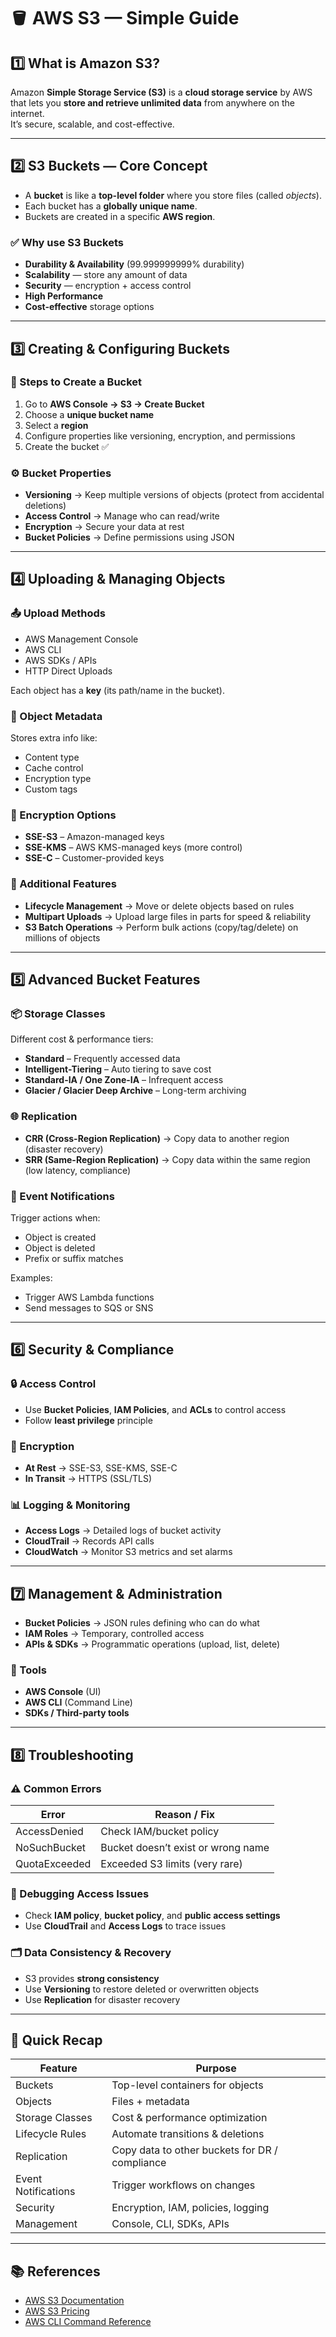 # 🪣 AWS S3 — Simple Guide

## 1️⃣ What is Amazon S3?

Amazon **Simple Storage Service (S3)** is a **cloud storage service** by AWS that lets you **store and retrieve unlimited data** from anywhere on the internet.  
It’s secure, scalable, and cost-effective.

---

## 2️⃣ S3 Buckets — Core Concept

- A **bucket** is like a **top-level folder** where you store files (called *objects*).  
- Each bucket has a **globally unique name**.  
- Buckets are created in a specific **AWS region**.

### ✅ Why use S3 Buckets
- **Durability & Availability** (99.999999999% durability)  
- **Scalability** — store any amount of data  
- **Security** — encryption + access control  
- **High Performance**  
- **Cost-effective** storage options

---

## 3️⃣ Creating & Configuring Buckets

### 📝 Steps to Create a Bucket
1. Go to **AWS Console → S3 → Create Bucket**
2. Choose a **unique bucket name**
3. Select a **region**
4. Configure properties like versioning, encryption, and permissions
5. Create the bucket ✅

### ⚙️ Bucket Properties
- **Versioning** → Keep multiple versions of objects (protect from accidental deletions)
- **Access Control** → Manage who can read/write
- **Encryption** → Secure your data at rest
- **Bucket Policies** → Define permissions using JSON

---

## 4️⃣ Uploading & Managing Objects

### 📤 Upload Methods
- AWS Management Console  
- AWS CLI  
- AWS SDKs / APIs  
- HTTP Direct Uploads

Each object has a **key** (its path/name in the bucket).

### 📝 Object Metadata
Stores extra info like:
- Content type  
- Cache control  
- Encryption type  
- Custom tags

### 🔐 Encryption Options
- **SSE-S3** – Amazon-managed keys  
- **SSE-KMS** – AWS KMS-managed keys (more control)  
- **SSE-C** – Customer-provided keys

### 🧰 Additional Features
- **Lifecycle Management** → Move or delete objects based on rules  
- **Multipart Uploads** → Upload large files in parts for speed & reliability  
- **S3 Batch Operations** → Perform bulk actions (copy/tag/delete) on millions of objects

---

## 5️⃣ Advanced Bucket Features

### 📦 Storage Classes
Different cost & performance tiers:
- **Standard** – Frequently accessed data  
- **Intelligent-Tiering** – Auto tiering to save cost  
- **Standard-IA / One Zone-IA** – Infrequent access  
- **Glacier / Glacier Deep Archive** – Long-term archiving

### 🌐 Replication
- **CRR (Cross-Region Replication)** → Copy data to another region (disaster recovery)
- **SRR (Same-Region Replication)** → Copy data within the same region (low latency, compliance)

### 🔔 Event Notifications
Trigger actions when:
- Object is created  
- Object is deleted  
- Prefix or suffix matches  

Examples:
- Trigger AWS Lambda functions  
- Send messages to SQS or SNS

---

## 6️⃣ Security & Compliance

### 🔒 Access Control
- Use **Bucket Policies**, **IAM Policies**, and **ACLs** to control access
- Follow **least privilege** principle

### 🧰 Encryption
- **At Rest** → SSE-S3, SSE-KMS, SSE-C  
- **In Transit** → HTTPS (SSL/TLS)

### 📊 Logging & Monitoring
- **Access Logs** → Detailed logs of bucket activity  
- **CloudTrail** → Records API calls  
- **CloudWatch** → Monitor S3 metrics and set alarms

---

## 7️⃣ Management & Administration

- **Bucket Policies** → JSON rules defining who can do what  
- **IAM Roles** → Temporary, controlled access  
- **APIs & SDKs** → Programmatic operations (upload, list, delete)

### 🧰 Tools
- **AWS Console** (UI)  
- **AWS CLI** (Command Line)  
- **SDKs / Third-party tools**

---

## 8️⃣ Troubleshooting

### ⚠️ Common Errors
| Error              | Reason / Fix                                      |
|---------------------|--------------------------------------------------|
| AccessDenied        | Check IAM/bucket policy                          |
| NoSuchBucket        | Bucket doesn’t exist or wrong name               |
| QuotaExceeded       | Exceeded S3 limits (very rare)                   |

### 🧪 Debugging Access Issues
- Check **IAM policy**, **bucket policy**, and **public access settings**
- Use **CloudTrail** and **Access Logs** to trace issues

### 🗂 Data Consistency & Recovery
- S3 provides **strong consistency**
- Use **Versioning** to restore deleted or overwritten objects
- Use **Replication** for disaster recovery

---

## 📝 Quick Recap

| Feature              | Purpose                                          |
|-----------------------|--------------------------------------------------|
| Buckets              | Top-level containers for objects                 |
| Objects              | Files + metadata                                |
| Storage Classes      | Cost & performance optimization                 |
| Lifecycle Rules      | Automate transitions & deletions                |
| Replication          | Copy data to other buckets for DR / compliance  |
| Event Notifications  | Trigger workflows on changes                    |
| Security             | Encryption, IAM, policies, logging              |
| Management           | Console, CLI, SDKs, APIs                        |

---

## 📚 References
- [AWS S3 Documentation](https://docs.aws.amazon.com/s3/index.html)
- [AWS S3 Pricing](https://aws.amazon.com/s3/pricing/)
- [AWS CLI Command Reference](https://docs.aws.amazon.com/cli/latest/reference/s3/)

